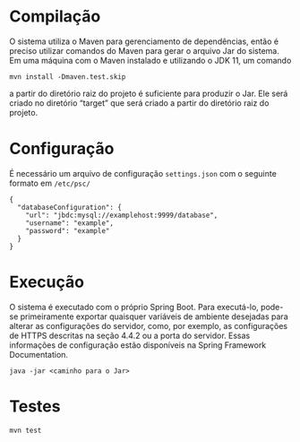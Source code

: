 # Compilação

O sistema utiliza o Maven para gerenciamento de dependências, então é preciso
utilizar comandos do Maven para gerar o arquivo Jar do sistema. Em uma máquina com o
Maven instalado e utilizando o JDK 11, um comando 
```
mvn install -Dmaven.test.skip
```
a partir do diretório raiz do projeto é suficiente para produzir o Jar. Ele será criado no diretório
“target” que será criado a partir do diretório raiz do projeto.

# Configuração

É necessário um arquivo de configuração `settings.json` com o seguinte formato em `/etc/psc/`

```
{
  "databaseConfiguration": {
    "url": "jbdc:mysql://examplehost:9999/database",
    "username": "example",
    "password": "example"
  }
}
```

# Execução

O sistema é executado com o próprio Spring Boot. Para executá-lo, pode-se
primeiramente exportar quaisquer variáveis de ambiente desejadas para alterar as
configurações do servidor, como, por exemplo, as configurações de HTTPS descritas na seção
4.4.2 ou a porta do servidor. Essas informações de configuração estão disponíveis na Spring
Framework Documentation. 

```
java -jar <caminho para o Jar>
```

# Testes

```
mvn test
```
